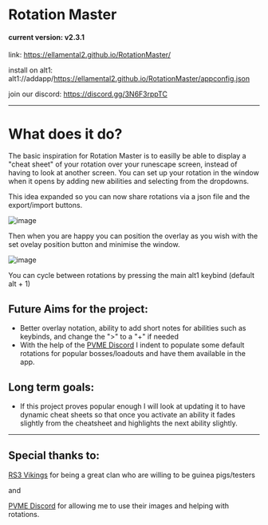 # Rotation Master

#### current version: v2.3.1

link: https://ellamental2.github.io/RotationMaster/

install on alt1: alt1://addapp/https://ellamental2.github.io/RotationMaster/appconfig.json

join our discord: https://discord.gg/3N6F3rppTC

<hr/>

# What does it do?

The basic inspiration for Rotation Master is to easilly be able to display a "cheat sheet" of your rotation over your runescape screen, instead of having to look at another screen.
You can set up your rotation in the window when it opens by adding new abilities and selecting from the dropdowns.

This idea expanded so you can now share rotations via a json file and the export/import buttons.

![image](https://github.com/user-attachments/assets/f8aa2425-3ea2-4672-8dba-5ed63c1a9d7b)

Then when you are happy you can position the overlay as you wish with the set ovelay position button and minimise the window.

![image](https://github.com/user-attachments/assets/d19e2a4c-05d4-420f-8b2c-e0f48299bc6d)

You can cycle between rotations by pressing the main alt1 keybind (default alt + 1)

## Future Aims for the project:
- Better overlay notation, ability to add short notes for abilities such as keybinds, and change the ">" to a "+" if needed
- With the help of the [PVME Discord](https://discord.gg/pvme) I indent to populate some default rotations for popular bosses/loadouts and have them available in the app.
  
## Long term goals:
- If this project proves popular enough I will look at updating it to have dynamic cheat sheets so that once you activate an ability it fades slightly from the cheatsheet and highlights the next ability slightly.

<hr/>

## Special thanks to:

[RS3 Vikings](Discord.gg/rs3vikings) for being a great clan who are willing to be guinea pigs/testers

and

[PVME Discord](https://discord.gg/pvme) for allowing me to use their images and helping with rotations.
